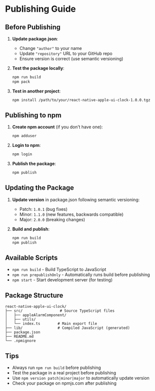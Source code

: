 # Publishing Guide

## Before Publishing

1. **Update package.json**:
   - Change `"author"` to your name
   - Update `"repository"` URL to your GitHub repo
   - Ensure version is correct (use semantic versioning)

2. **Test the package locally**:
   ```bash
   npm run build
   npm pack
   ```

3. **Test in another project**:
   ```bash
   npm install /path/to/your/react-native-apple-ui-clock-1.0.0.tgz
   ```

## Publishing to npm

1. **Create npm account** (if you don't have one):
   ```bash
   npm adduser
   ```

2. **Login to npm**:
   ```bash
   npm login
   ```

3. **Publish the package**:
   ```bash
   npm publish
   ```

## Updating the Package

1. **Update version** in package.json following semantic versioning:
   - Patch: `1.0.1` (bug fixes)
   - Minor: `1.1.0` (new features, backwards compatible)
   - Major: `2.0.0` (breaking changes)

2. **Build and publish**:
   ```bash
   npm run build
   npm publish
   ```

## Available Scripts

- `npm run build` - Build TypeScript to JavaScript
- `npm run prepublishOnly` - Automatically runs build before publishing
- `npm start` - Start development server (for testing)

## Package Structure

```
react-native-apple-ui-clock/
├── src/                 # Source TypeScript files
│   ├── appleAlarmComponent/
│   ├── utils/
│   └── index.ts        # Main export file
├── lib/                # Compiled JavaScript (generated)
├── package.json
├── README.md
└── .npmignore
```

## Tips

- Always run `npm run build` before publishing
- Test the package in a real project before publishing
- Use `npm version patch|minor|major` to automatically update version
- Check your package on npmjs.com after publishing 